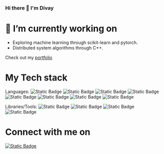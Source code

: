 ### Hi there 👋 I'm Divay

# 🔭 I’m currently working on
- Exploring machine learning through scikit-learn and pytorch.
- Distributed system algorithms through C++.

Check out my [portfolio](https://divay292.github.io/portfolio/) 

# My Tech stack
Languages: ![Static Badge](https://img.shields.io/badge/Python-blue?logo=Python&logoColor=white) ![Static Badge](https://img.shields.io/badge/Java-orange?logoColor=brown) ![Static Badge](https://img.shields.io/badge/C-blue?logo=c&logoColor=white) ![Static Badge](https://img.shields.io/badge/C%2B%2B-blue?logo=cplusplus&logoColor=white) ![Static Badge](https://img.shields.io/badge/HTML5-purple?logo=html5&logoColor=white) ![Static Badge](https://img.shields.io/badge/CSS-%23264de4?logo=CSS3) ![Static Badge](https://img.shields.io/badge/Verilog-orange)
 ![Static Badge](https://img.shields.io/badge/javascript-black?logo=javascript)

Libraries/Tools: ![Static Badge](https://img.shields.io/badge/git-orange?logo=git&logoColor=white) ![Static Badge](https://img.shields.io/badge/Linux-blue?logo=linux&logoColor=white) ![Static Badge](https://img.shields.io/badge/Docker-blue?logo=docker&logoColor=white) ![Static Badge](https://img.shields.io/badge/node.JS-green?logo=nodedotjs&logoColor=white)

# Connect with me on
[![Static Badge](https://img.shields.io/badge/Linkedin-blue?logo=linkedin&logoColor=white)
](https://www.linkedin.com/in/divaydeep-singh-b7432b196/)



<!--
**Divay292/Divay292** is a ✨ _special_ ✨ repository because its `README.md` (this file) appears on your GitHub profile.

Here are some ideas to get you started:

- 🔭 I’m currently working on ...
- 🌱 I’m currently learning ...
- 👯 I’m looking to collaborate on ...
- 🤔 I’m looking for help with ...
- 💬 Ask me about ...
- 📫 How to reach me: ...
- 😄 Pronouns: ...
- ⚡ Fun fact: ...
-->
